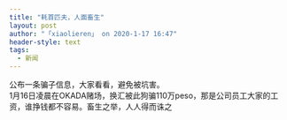 ```yaml
---
title: "耗首匹夫，人面畜生"
layout: post
author: "「xiaolieren」 on 2020-1-17 16:47"
header-style: text
tags:
  - 新闻
---
```


<head></head>
<body>
  公布一条骗子信息，大家看看，避免被坑害。
 <br> 1月16日凌晨在OKADA赌场，换汇被此狗骗110万peso，那是公司员工大家的工资，谁挣钱都不容易。畜生之举，人人得而诛之
 <br> 
 <br>
</body>


